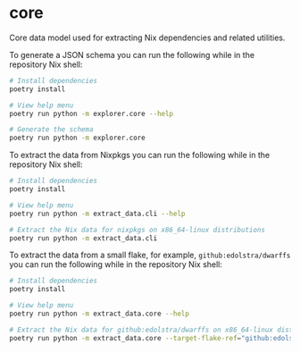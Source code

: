 # core

Core data model used for extracting Nix dependencies and related utilities.

To generate a JSON schema you can run the following while in the repository Nix shell:

```bash
# Install dependencies
poetry install

# View help menu
poetry run python -m explorer.core --help

# Generate the schema
poetry run python -m explorer.core
```

To extract the data from Nixpkgs you can run the following while in the repository Nix shell:

```bash
# Install dependencies
poetry install

# View help menu
poetry run python -m extract_data.cli --help

# Extract the Nix data for nixpkgs on x86_64-linux distributions
poetry run python -m extract_data.cli
```

To extract the data from a small flake, for example, `github:edolstra/dwarffs` you can run the following while in the repository Nix shell:


```bash
# Install dependencies
poetry install

# View help menu
poetry run python -m extract_data.core --help

# Extract the Nix data for github:edolstra/dwarffs on x86_64-linux distributions
poetry run python -m extract_data.core --target-flake-ref="github:edolstra/dwarffs"
```
